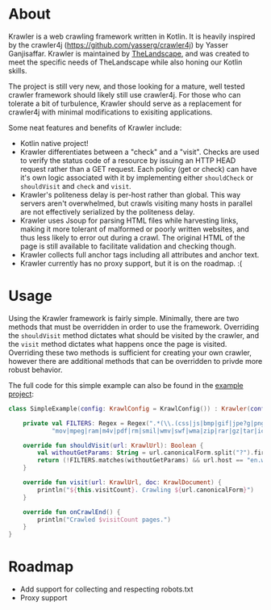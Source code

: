 About
=====

Krawler is a web crawling framework written in Kotlin. It is heavily inspired by the
crawler4j (https://github.com/yasserg/crawler4j) by Yasser Ganjisaffar. Krawler
is maintained by [TheLandscape](http://www.thelandscape.io), and was
created to meet the specific needs of TheLandscape while also honing our Kotlin skills.

The project is still very new, and those looking for a mature, well tested crawler framework should
likely still use crawler4j. For those who can tolerate a bit of turbulence, Krawler should serve as
a replacement for crawler4j with minimal modifications to exisiting applications.
 
Some neat features and benefits of Krawler include:

* Kotlin native project!
* Krawler differentiates between a "check" and a "visit". 
Checks are used to verify the status code of a resource by issuing an HTTP HEAD request rather than a GET request.
Each policy (get or check) can have it's own logic associated with it by implementing 
either `shouldCheck` or `shouldVisit` and `check` and `visit`.
* Krawler's politeness delay is per-host rather than global. This way servers aren't overwhelmed, but crawls visiting
many hosts in parallel are not effectively serialized by the politeness delay.
* Krawler uses Jsoup for parsing HTML files while harvesting links, making it more tolerant of malformed or 
poorly written websites, and thus less likely to error out during a crawl. The original HTML of the page is
still available to facilitate validation and checking though.
* Krawler collects full anchor tags including all attributes and anchor text.
* Krawler currently has no proxy support, but it is on the roadmap. :(

Usage
=====
Using the Krawler framework is fairly simple. Minimally, there are two methods that must be overridden
in order to use the framework. Overriding the `shouldVisit` method dictates what should be visited by
the crawler, and the `visit` method dictates what happens once the page is visited. Overriding these
two methods is sufficient for creating your own crawler, however there are additional methods that
can be overridden to privde more robust behavior.

The full code for this simple example can also be found in the [example project](...):
```kotlin
class SimpleExample(config: KrawlConfig = KrawlConfig()) : Krawler(config) {

    private val FILTERS: Regex = Regex(".*(\\.(css|js|bmp|gif|jpe?g|png|tiff?|mid|mp2|mp3|mp4|wav|avi|" +
            "mov|mpeg|ram|m4v|pdf|rm|smil|wmv|swf|wma|zip|rar|gz|tar|ico))$")

    override fun shouldVisit(url: KrawlUrl): Boolean {
        val withoutGetParams: String = url.canonicalForm.split("?").first()
        return (!FILTERS.matches(withoutGetParams) && url.host == "en.wikipedia.org")
    }

    override fun visit(url: KrawlUrl, doc: KrawlDocument) {
        println("${this.visitCount}. Crawling ${url.canonicalForm}")
    }

    override fun onCrawlEnd() {
        println("Crawled $visitCount pages.")
    }
}
```

Roadmap
=======
* Add support for collecting and respecting robots.txt
* Proxy support
